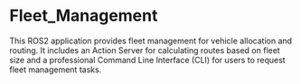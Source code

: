 # Fleet_Management
This ROS2 application provides fleet management for vehicle allocation and routing. It includes an Action Server for calculating routes based on fleet size and a professional Command Line Interface (CLI) for users to request fleet management tasks.
